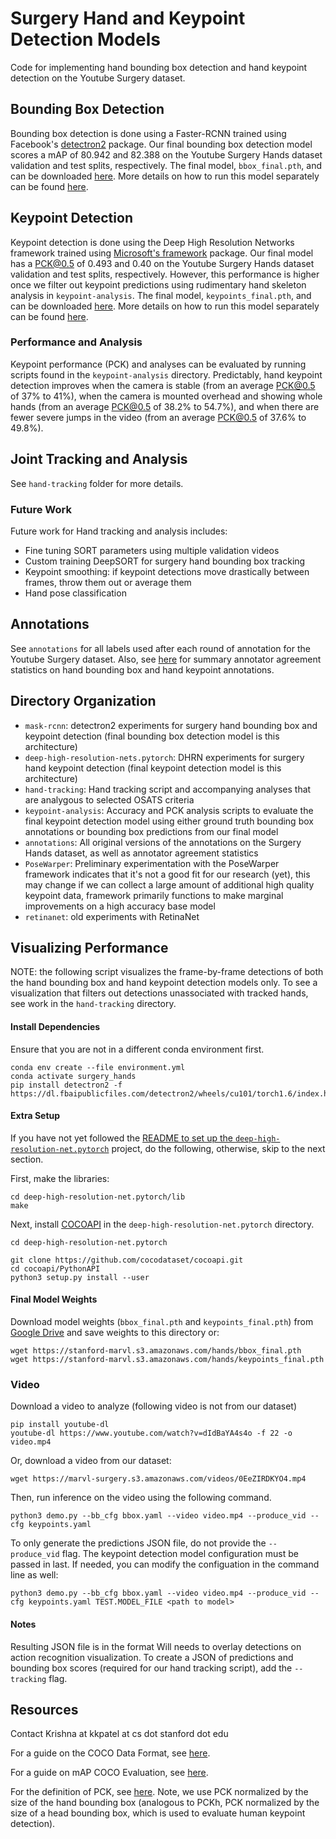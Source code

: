 # Surgery Hand and Keypoint Detection Models

Code for implementing hand bounding box detection and hand keypoint detection on the Youtube Surgery dataset. 


## Bounding Box Detection

Bounding box detection is done using a Faster-RCNN trained using Facebook's [detectron2](https://github.com/facebookresearch/detectron2) package. Our final bounding box detection model scores a mAP of 80.942 and 82.388 on the Youtube Surgery Hands dataset validation and test splits, respectively. The final model, ``bbox_final.pth``, and can be downloaded [here](https://drive.google.com/file/d/125iWaI4Mn_-kjjExQVQZJXIKviryaCqw/view?usp=sharing). More details on how to run this model separately can be found [here](https://github.com/yeung-lab/surgery-hand-detection/tree/master/mask-rcnn#surgery-hand-and-keypoint-detection-models).

## Keypoint Detection

Keypoint detection is done using the Deep High Resolution Networks framework trained using [Microsoft's framework](https://github.com/leoxiaobin/deep-high-resolution-net.pytorch) package. Our final model has a PCK@0.5 of 0.493 and 0.40 on the Youtube Surgery Hands dataset validation and test splits, respectively. However, this performance is higher once we filter out keypoint predictions using rudimentary hand skeleton analysis in `keypoint-analysis`. The final model, ``keypoints_final.pth``, and can be downloaded [here](https://drive.google.com/file/d/1KNizN8bsBFFyiAX2CT9bIZYKlsUN3UgO/view?usp=sharing). More details on how to run this model separately can be found [here](https://github.com/yeung-lab/surgery-hand-detection/tree/master/deep-high-resolution-net.pytorch#surgery-hand-keypoint-detection-model).

### Performance and Analysis

Keypoint performance (PCK) and analyses can be evaluated by running scripts found in the `keypoint-analysis` directory. Predictably, hand keypoint detection improves when the camera is stable (from an average PCK@0.5 of 37% to 41%), when the camera is mounted overhead and showing whole hands (from an average PCK@0.5 of 38.2% to 54.7%), and when there are fewer severe jumps in the video (from an average PCK@0.5 of 37.6% to 49.8%). 

## Joint Tracking and Analysis

See `hand-tracking` folder for more details.


### Future Work
Future work for Hand tracking and analysis includes:
* Fine tuning SORT parameters using multiple validation videos
* Custom training DeepSORT for surgery hand bounding box tracking
* Keypoint smoothing: if keypoint detections move drastically between frames, throw them out or average them
* Hand pose classification


## Annotations
See `annotations` for all labels used after each round of annotation for the Youtube Surgery dataset. Also, see [here](https://github.com/yeung-lab/surgery-hand-detection/tree/master/annotations#annotator-agreement) for summary annotator agreement statistics on hand bounding box and hand keypoint annotations.

## Directory Organization

* `mask-rcnn`: detectron2 experiments for surgery hand bounding box and keypoint detection (final bounding box detection model is this architecture)
* `deep-high-resolution-nets.pytorch`: DHRN experiments for surgery hand keypoint detection (final keypoint detection model is this architecture)
* `hand-tracking`: Hand tracking script and accompanying analyses that are analygous to selected OSATS criteria
* `keypoint-analysis`: Accuracy and PCK analysis scripts to evaluate the final keypoint detection model using either ground truth bounding box annotations or bounding box predictions from our final model
* `annotations`: All original versions of the annotations on the Surgery Hands dataset, as well as annotator agreement statistics
* `PoseWarper`: Preliminary experimentation with the PoseWarper framework indicates that it's not a good fit for our research (yet), this may change if we can collect a large amount of additional high quality keypoint data, framework primarily functions to make marginal improvements on a high accuracy base model
* `retinanet`: old experiments with RetinaNet 


## Visualizing Performance
NOTE: the following script visualizes the frame-by-frame detections of both the hand bounding box and hand keypoint detection models only. To see a visualization that filters out detections unassociated with tracked hands, see work in the  `hand-tracking` directory.

#### Install Dependencies
Ensure that you are not in a different conda environment first.
```
conda env create --file environment.yml
conda activate surgery_hands
pip install detectron2 -f https://dl.fbaipublicfiles.com/detectron2/wheels/cu101/torch1.6/index.html
```

#### Extra Setup

If you have not yet followed the [README to set up the `deep-high-resolution-net.pytorch`](https://github.com/yeung-lab/surgery-hand-detection/tree/master/deep-high-resolution-net.pytorch#surgery-hand-keypoint-detection-model) project, do the following, otherwise, skip to the next section.

First, make the libraries:
```
cd deep-high-resolution-net.pytorch/lib
make
```

Next, install [COCOAPI](https://github.com/cocodataset/cocoapi) in the `deep-high-resolution-net.pytorch` directory.
```
cd deep-high-resolution-net.pytorch

git clone https://github.com/cocodataset/cocoapi.git 
cd cocoapi/PythonAPI
python3 setup.py install --user
```


#### Final Model Weights
Download model weights (`bbox_final.pth` and `keypoints_final.pth`) from [Google Drive](https://drive.google.com/drive/folders/1CIeX9HCtua9RGTQZJa_Zl7oJ6FzgDd4U?usp=sharing) and save weights to this directory or:

```
wget https://stanford-marvl.s3.amazonaws.com/hands/bbox_final.pth
wget https://stanford-marvl.s3.amazonaws.com/hands/keypoints_final.pth
```

### Video
Download a video to analyze (following video is not from our dataset)

```
pip install youtube-dl
youtube-dl https://www.youtube.com/watch?v=dIdBaYA4s4o -f 22 -o video.mp4
```

Or, download a video from our dataset: 

```
wget https://marvl-surgery.s3.amazonaws.com/videos/0EeZIRDKYO4.mp4
```

Then, run inference on the video using the following command.

```
python3 demo.py --bb_cfg bbox.yaml --video video.mp4 --produce_vid --cfg keypoints.yaml 
```

To only generate the predictions JSON file, do not provide the `--produce_vid` flag. The keypoint detection model configuration must be passed in last. If needed, you can modify the configuation in the command line as well:

```
python3 demo.py --bb_cfg bbox.yaml --video video.mp4 --produce_vid --cfg keypoints.yaml TEST.MODEL_FILE <path to model>
```

#### Notes

Resulting JSON file is in the format Will needs to overlay detections on action recognition visualization. To create a JSON of predictions and bounding box scores (required for our hand tracking script), add the `--tracking` flag.

## Resources

Contact Krishna at kkpatel at cs dot stanford dot edu

For a guide on the COCO Data Format, see [here](https://www.immersivelimit.com/tutorials/create-coco-annotations-from-scratch).

For a guide on mAP COCO Evaluation, see [here](https://cocodataset.org/#detection-eval).

For the definition of PCK, see [here](https://arxiv.org/abs/1704.07809). Note, we use PCK normalized by the size of the hand bounding box (analogous to PCKh, PCK normalized by the size of a head bounding box, which is used to evaluate human keypoint detection).

